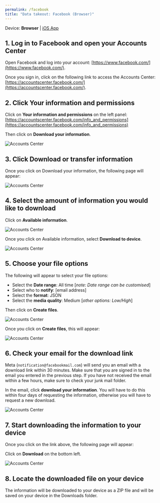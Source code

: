 ```yaml
---
permalink: /facebook
title: "Data takeout: Facebook (Browser)"
---
```


Device: **Browser** | [iOS App](facebook_ios)

## 1. Log in to Facebook and open your Accounts Center

Open Facebook and log into your account:
[https://www.facebook.com/](https://www.facebook.com/).

Once you sign in, click on the following link to access the Accounts
Center: [https://accountscenter.facebook.com/](https://accountscenter.facebook.com/).

## 2. Click Your information and permissions

Click on **Your information and permissions** on the left panel:
[https://accountscenter.facebook.com/info_and_permissions](https://accountscenter.facebook.com/info_and_permissions)

Then click on **Download your information**.

![Accounts Center](assets/screenshots/fb-accountcenter.png)

## 3. Click Download or transfer information

Once you click on Download your information, the following page will
appear:

![Accounts Center](assets/screenshots/fb-transfer.png)

## 4. Select the amount of information you would like to download

Click on **Available information**.

![Accounts Center](assets/screenshots/fb-howmuch.png)

Once you click on Available information, select **Download to device**.

![Accounts Center](assets/screenshots/fb-what.png)

## 5. Choose your file options

The following will appear to select your file options:

- Select the **Date range**: All time \[_note: Date range can be
  customised_\]
- Select who to **notify**: \[email address\]
- Select the **format**: JSON
- Select the **media quality**: Medium \[_other options: Low/High_\]

Then click on **Create files**.

![Accounts Center](assets/screenshots/fb-create.png)

Once you click on **Create files**, this will appear:

![Accounts Center](assets/screenshots/fb-download.png)

## 6. Check your email for the download link

Meta (`notification@facebookmail.com`) will send you an email with a
download link within 30 minutes. Make sure that you are signed in to
the email you entered in the previous step. If you have not received the
email within a few hours, make sure to check your junk mail folder.

In the email, click **download your information**. You will have to do
this within four days of requesting the information, otherwise you will
have to request a new download.

![Accounts Center](assets/screenshots/fb-mail.png)

## 7. Start downloading the information to your device

Once you click on the link above, the following page will appear:

Click on **Download** on the bottom left.

![Accounts Center](assets/screenshots/fb-dodownload.png)

## 8. Locate the downloaded file on your device

The information will be downloaded to your device as a ZIP file and will
be saved on your device in the Downloads folder.
